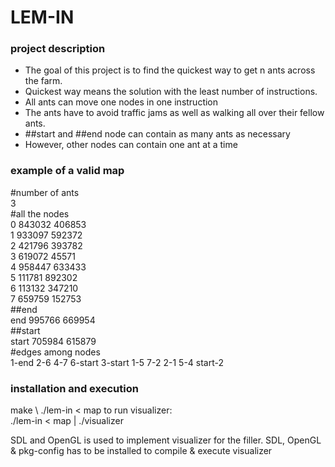 # **LEM-IN**

### project description
* The goal of this project is to find the quickest way to get n ants across the farm.
* Quickest way means the solution with the least number of instructions.
* All ants can move one nodes in one instruction
* The ants have to avoid traffic jams as well as walking all over their fellow ants.
* ##start and ##end node can contain as many ants as necessary
* However, other nodes can contain one ant at a time

### example of a valid map
#number of ants  
3  
#all the nodes  
0 843032 406853  
1 933097 592372  
2 421796 393782  
3 619072 45571  
4 958447 633433  
5 111781 892302  
6 113132 347210  
7 659759 152753  
##end  
end 995766 669954  
##start  
start 705984 615879  
#edges among nodes  
1-end
2-6
4-7
6-start
3-start
1-5
7-2
2-1
5-4
start-2

### installation and execution
make \ 
./lem-in < map 
to run visualizer: \
./lem-in < map | ./visualizer

SDL and OpenGL is used to implement visualizer for the filler.
SDL, OpenGL & pkg-config has to be installed to compile & execute visualizer
